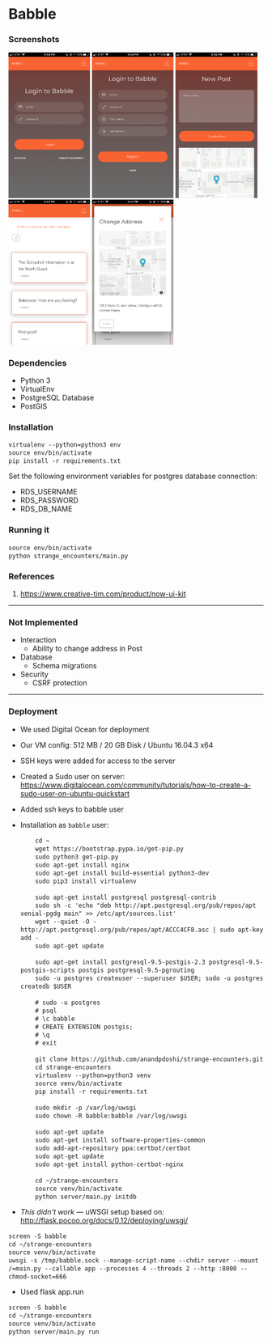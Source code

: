 # Babble

### Screenshots

<img src="server/static/screenshots/babble-1.png" style="max-width: 32%;">
<img src="server/static/screenshots/babble-2.png" style="max-width: 32%;">
<img src="server/static/screenshots/babble-3.png" style="max-width: 32%;">
<img src="server/static/screenshots/babble-4.png" style="max-width: 32%;">
<img src="server/static/screenshots/babble-5.png" style="max-width: 32%;">

### Dependencies
- Python 3
- VirtualEnv
- PostgreSQL Database
- PostGIS

### Installation
```
virtualenv --python=python3 env
source env/bin/activate
pip install -r requirements.txt
```

Set the following environment variables for postgres database connection:
- RDS_USERNAME
- RDS_PASSWORD
- RDS_DB_NAME

### Running it
```
source env/bin/activate
python strange_encounters/main.py
```

### References

1. https://www.creative-tim.com/product/now-ui-kit

---

### Not Implemented
- Interaction
    - Ability to change address in Post
- Database
    - Schema migrations
- Security
    - CSRF protection

---
### Deployment

- We used Digital Ocean for deployment
- Our VM config: 512 MB / 20 GB Disk / Ubuntu 16.04.3 x64
- SSH keys were added for access to the server
- Created a Sudo user on server: https://www.digitalocean.com/community/tutorials/how-to-create-a-sudo-user-on-ubuntu-quickstart
- Added ssh keys to babble user
- Installation as `babble` user:
    ```
        cd ~
        wget https://bootstrap.pypa.io/get-pip.py
        sudo python3 get-pip.py
        sudo apt-get install nginx
        sudo apt-get install build-essential python3-dev
        sudo pip3 install virtualenv

        sudo apt-get install postgresql postgresql-contrib
        sudo sh -c 'echo "deb http://apt.postgresql.org/pub/repos/apt xenial-pgdg main" >> /etc/apt/sources.list'
        wget --quiet -O - http://apt.postgresql.org/pub/repos/apt/ACCC4CF8.asc | sudo apt-key add -
        sudo apt-get update

        sudo apt-get install postgresql-9.5-postgis-2.3 postgresql-9.5-postgis-scripts postgis postgresql-9.5-pgrouting
        sudo -u postgres createuser --superuser $USER; sudo -u postgres createdb $USER

        # sudo -u postgres
        # psql
        # \c babble
        # CREATE EXTENSION postgis;
        # \q
        # exit

        git clone https://github.com/anandpdoshi/strange-encounters.git
        cd strange-encounters
        virtualenv --python=python3 venv
        source venv/bin/activate
        pip install -r requirements.txt

        sudo mkdir -p /var/log/uwsgi
        sudo chown -R babble:babble /var/log/uwsgi

        sudo apt-get update
        sudo apt-get install software-properties-common
        sudo add-apt-repository ppa:certbot/certbot
        sudo apt-get update
        sudo apt-get install python-certbot-nginx

        cd ~/strange-encounters
        source venv/bin/activate
        python server/main.py initdb
    ```

- *This didn't work* — uWSGI setup based on: http://flask.pocoo.org/docs/0.12/deploying/uwsgi/
```
screen -S babble
cd ~/strange-encounters
source venv/bin/activate
uwsgi -s /tmp/babble.sock --manage-script-name --chdir server --mount /=main.py --callable app --processes 4 --threads 2 --http :8000 --chmod-socket=666
```

- Used flask app.run

```
screen -S babble
cd ~/strange-encounters
source venv/bin/activate
python server/main.py run
```
